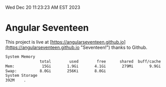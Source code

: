 Wed Dec 20 11:23:23 AM EST 2023

# Angular Seventeen


This project is live at [https://angularseventeen.github.io](https://angularseventeen.github.io "Seventeen!") thanks to Github.

```bash
System Memory
               total        used        free      shared  buff/cache   available
Mem:            15Gi       1.9Gi       4.1Gi       279Mi       9.9Gi        13Gi
Swap:          8.0Gi       256Ki       8.0Gi
System Storage
392M	.
